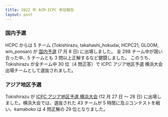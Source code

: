 ```yaml
---
title: 2022 年 ACM-ICPC 参加報告
layout: post
---
```


### 国内予選

HCPC からは 5 チーム (Tokishirazu, takahashi_hokudai, HCPC21, GLOOM, win_ponsan) が [国内予選](https://icpc.iisf.or.jp/2022-yokohama/domestic/) (7 月 8 日) に出場しました。
全 298 チーム中が競い合った中、5 チームとも 3 問以上正解するなど健闘しました。
このうち、Tokishirazu が全チーム中 30 位（4 問正答）で ICPC アジア地区予選 横浜大会 出場チームとして選抜されました。

### アジア地区予選
Tokishirazu が [ICPC アジア地区予選 横浜大会](https://icpc.iisf.or.jp/2022-yokohama/) (12 月 27 日 〜 28 日) に出場しました。横浜大会では、選抜された 43 チームが 5 時間に及ぶコンテストを戦い、kamaboko は 4 問正解の 29 位となりました。
